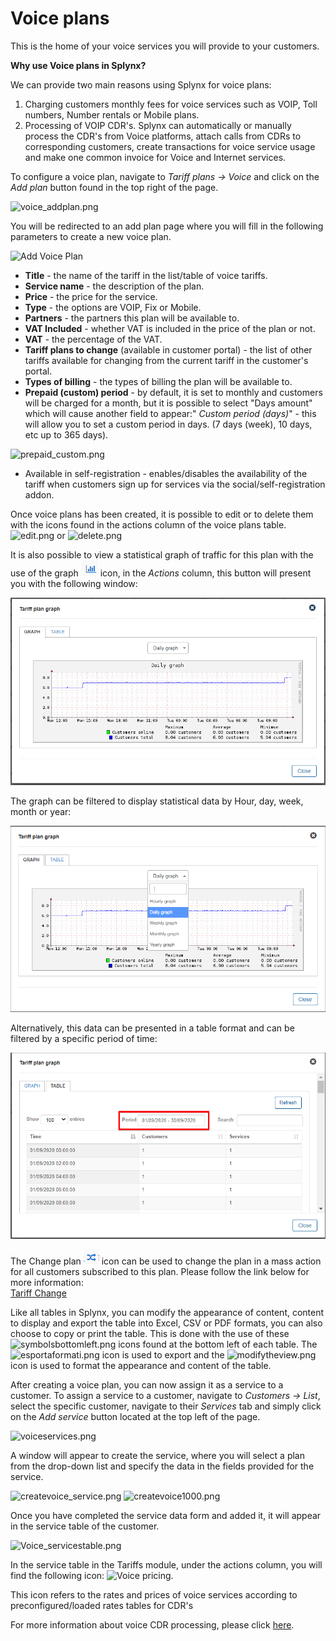 Voice plans
===========


This is the home of your voice services you will provide to your customers.

**Why use Voice plans in Splynx?**

We can provide two main reasons using Splynx for voice plans:

1. Charging customers monthly fees for voice services such as VOIP, Toll numbers, Number rentals or Mobile plans.
2. Processing of VOIP CDR's. Splynx can automatically or manually process the CDR's from Voice platforms, attach calls from CDRs to corresponding customers, create transactions for voice service usage and make one common invoice for Voice and Internet services.

To configure a voice plan, navigate to _Tariff plans → Voice_ and click on the _Add plan_ button found in the top right of the page.

![voice_addplan.png](voice_addplan.png)

You will be redirected to an add plan page where you will fill in the following parameters to create a new voice plan.

![Add Voice Plan](voice_addnew.png)

* **Title** - the name of the tariff in the list/table of voice tariffs.
* **Service name** - the description of the plan.
* **Price** - the price for the service.
* **Type** - the options are VOIP, Fix or Mobile.
* **Partners** - the partners this plan will be available to.
* **VAT Included** - whether VAT is included in the price of the plan or not.
* **VAT** - the percentage of the VAT.
* **Tariff plans to change** (available in customer portal) - the list of other tariffs available for changing from the current tariff in the customer's portal.
* **Types of billing** - the types of billing the plan will be available to.
* **Prepaid (custom) period** - by default, it is set to monthly and customers will be charged for a month, but it is possible to select "Days amount" which will cause another field to appear:" _Custom period (days)_" - this will allow you to set a custom period in days. (7 days (week), 10 days, etc up to 365 days).

![prepaid_custom.png](prepaid_custom.png)

* Available in self-registration -  enables/disables the availability of the tariff when customers sign up for services via the social/self-registration addon.

Once voice plans has been created, it is possible to edit or to delete them with the icons found in the actions column of the voice plans table.  <icon class="image-icon">![edit.png](edit.png)</icon> or <icon class="image-icon">![delete.png](delete.png)</icon>

It is also possible to view a statistical graph of traffic for this plan with the use of the graph <icon class="image-icon">![graph](graph.png)</icon> icon, in the *Actions* column, this button will present you with the following window:

![graph](graph2.png)

The graph can be filtered to display statistical data by Hour, day, week, month or year:

![graph](graph3.png)

Alternatively, this data can be presented in a table format and can be filtered by a specific period of time:

![Table](table.png)

The Change plan <icon class="image-icon">![icon](change_plan.png)</icon> icon can be used to change the plan in a mass action for all customers subscribed to this plan. Please follow the link below for more information:<br>
[Tariff Change](configuring_tariff_plans/tariff_change/tariff_change.md)

Like all tables in Splynx, you can modify the appearance of content, content to display and export the table into Excel, CSV or PDF formats, you can also choose to copy or print the table. This is done with the use of these <icon class="image-icon">![symbolsbottomleft.png](symbolsbottomleft.png)</icon>  icons found at the bottom left of each table. The <icon class="image-icon">![esportaformati.png](esportaformati.png)</icon> icon is used to export and the   <icon class="image-icon">![modifytheview.png](modifytheview.png)</icon> icon is used to format the appearance and content of the table.

After creating a voice plan, you can now assign it as a service to a customer. To assign a service to a customer, navigate to _Customers → List_, select the specific customer, navigate to their _Services_ tab and simply click on the *Add service* button located at the top left of the page.

![voiceservices.png](voiceservices.png)

A window will appear to create the service, where you will select a plan from the drop-down list and specify the data in the fields provided for the service.

![createvoice_service.png](createvoice_service.png) ![createvoice1000.png](createvoice1000.png)

Once you have completed the service data form and added it, it will appear in the service table of the customer.

![Voice_servicestable.png](Voice_servicestable.png)

In the service table in the Tariffs module, under the actions column, you will find the following icon: <icon class="image-icon">![Voice pricing](voice_pricing.png)</icon>.

This icon refers to the rates and prices of voice services according to preconfigured/loaded rates tables for CDR's

For more information about voice CDR processing, please click [here](voice/voice.md).
